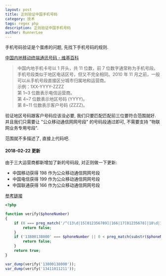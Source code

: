 ```yaml
---
layout: post
title: 正则验证中国手机号码
category: 技术
tags: regex php
description: 正则验证中国手机号码
author: RunnerLee
---
```


手机号码验证是个蛋疼的问题, 先找下手机号码的规则.

[中国内地移动终端通讯号码 - 维基百科](https://zh.wikipedia.org/wiki/%E4%B8%AD%E5%9B%BD%E5%86%85%E5%9C%B0%E7%A7%BB%E5%8A%A8%E7%BB%88%E7%AB%AF%E9%80%9A%E8%AE%AF%E5%8F%B7%E7%A0%81)

> 中国内地手机卡号以 1 开头，共 11 位数，前 7 位数字通常称为手机号段。手机号段类似于地区电话区号，但又不完全相同。2010 年 11 月之前，一般可以从手机号段直接区分城市归属地和运营商。<br> 示例：1XX-YYYY-ZZZZ<br>第 1~3 位数表示电信运营商。<br>第 4~7 位数表示地区号码 (YYYY)。<br>第 8~11 位数表示客户号码 (ZZZZ)。

验证地区号码跟客户号码应该没必要, 我们只要匹配匹配前三位要符合范围就好. 并且我们只需要让 "公众移动通信网网号段" 的号码段通过即可, 不需要支持 "物联网业务专用号段".

范围就不多描述了, 直接上代码吧.

#### 2018-02-22 更新

由于三大运营商都新增加了新的号码段, 对正则做一下更新:
- 中国移动获得 198 作为公众移动通信网网号段
- 中国电信获得 199 作为公众移动通信网网号段
- 中国联通获得 166 作为公众移动通信网网号段

[参考链接](https://www.ithome.com/html/it/319951.htm)

```php
<?php

function verify($phoneNumber)
{
    if (0 === preg_match('/^(13\d|15[012356789]|166|17[01235678]|18\d|19[89])\d{8}$/', $phoneNumber)) {
        return false;
    }
    if ('13800138000' === $phoneNumber || 0 < preg_match(substr($phoneNumber, 3), '/^(\d)\g{1}{7}$/')) {
        return false;
    }
    return true;
}

var_dump(verify('13800138000'));
var_dump(verify('13411011211'));
```
